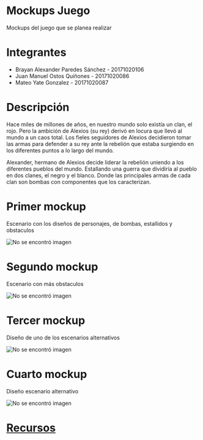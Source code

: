 # Mockups Juego
Mockups del juego que se planea realizar

# Integrantes

* Brayan Alexander Paredes Sánchez - 20171020106  
* Juan Manuel Ostos Quiñones - 20171020086  
* Mateo Yate Gonzalez - 20171020087  

# Descripción

Hace miles de millones de años, en nuestro mundo solo existía un clan, el rojo. Pero la ambición de Alexios (su rey) derivó en locura que llevó al mundo a un caos total. Los fieles seguidores de Alexios decidieron tomar las armas para defender a su rey ante la rebelión que estaba surgiendo en los diferentes puntos a lo largo del mundo.

Alexander, hermano de Alexios decide liderar la rebelión uniendo a los diferentes pueblos del mundo. Estallando una guerra que dividiría al pueblo en dos clanes, el negro y el blanco. Donde las principales armas de cada clan son bombas con componentes que los caracterizan.

# Primer mockup

Escenario con los diseños de personajes, de bombas, estallidos y obstaculos

![No se encontró imagen](https://github.com/brayanpasa99/MockupsJuego/blob/master/Mockup%201.png)

# Segundo mockup

Escenario con más obstaculos 

![No se encontró imagen](https://github.com/brayanpasa99/MockupsJuego/blob/master/Mockup%202.png)

# Tercer mockup

Diseño de uno de los escenarios alternativos

![No se encontró imagen](https://github.com/brayanpasa99/MockupsJuego/blob/master/Mockup%203.png)

# Cuarto mockup

Diseño escenario alternativo

![No se encontró imagen](https://github.com/brayanpasa99/MockupsJuego/blob/master/Mockup%204.png)

# [Recursos](https://github.com/brayanpasa99/MockupsJuego/tree/master/recursos)

